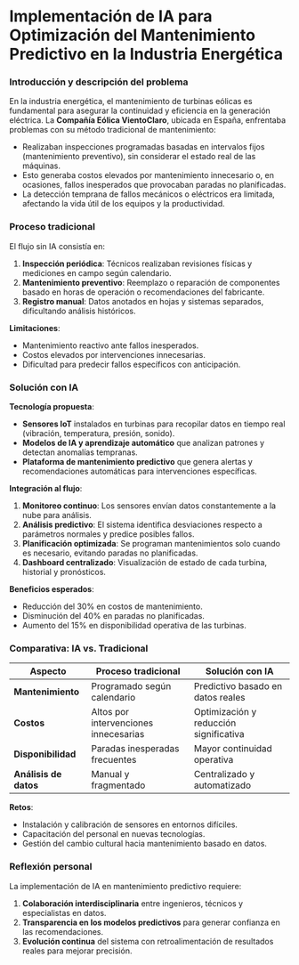 # Implementación de IA para Optimización del Mantenimiento Predictivo en la Industria Energética

### **Introducción y descripción del problema**  
En la industria energética, el mantenimiento de turbinas eólicas es fundamental para asegurar la continuidad y eficiencia en la generación eléctrica. La **Compañía Eólica VientoClaro**, ubicada en España, enfrentaba problemas con su método tradicional de mantenimiento:  
- Realizaban inspecciones programadas basadas en intervalos fijos (mantenimiento preventivo), sin considerar el estado real de las máquinas.  
- Esto generaba costos elevados por mantenimiento innecesario o, en ocasiones, fallos inesperados que provocaban paradas no planificadas.  
- La detección temprana de fallos mecánicos o eléctricos era limitada, afectando la vida útil de los equipos y la productividad.  


### **Proceso tradicional**  
El flujo sin IA consistía en:  
1. **Inspección periódica**: Técnicos realizaban revisiones físicas y mediciones en campo según calendario.  
2. **Mantenimiento preventivo**: Reemplazo o reparación de componentes basado en horas de operación o recomendaciones del fabricante.  
3. **Registro manual**: Datos anotados en hojas y sistemas separados, dificultando análisis históricos.  

**Limitaciones**:  
- Mantenimiento reactivo ante fallos inesperados.  
- Costos elevados por intervenciones innecesarias.  
- Dificultad para predecir fallos específicos con anticipación.  


### **Solución con IA**  
**Tecnología propuesta**:  
- **Sensores IoT** instalados en turbinas para recopilar datos en tiempo real (vibración, temperatura, presión, sonido).  
- **Modelos de IA y aprendizaje automático** que analizan patrones y detectan anomalías tempranas.  
- **Plataforma de mantenimiento predictivo** que genera alertas y recomendaciones automáticas para intervenciones específicas.  

**Integración al flujo**:  
1. **Monitoreo continuo**: Los sensores envían datos constantemente a la nube para análisis.  
2. **Análisis predictivo**: El sistema identifica desviaciones respecto a parámetros normales y predice posibles fallos.  
3. **Planificación optimizada**: Se programan mantenimientos solo cuando es necesario, evitando paradas no planificadas.  
4. **Dashboard centralizado**: Visualización de estado de cada turbina, historial y pronósticos.  

**Beneficios esperados**:  
- Reducción del 30% en costos de mantenimiento.  
- Disminución del 40% en paradas no planificadas.  
- Aumento del 15% en disponibilidad operativa de las turbinas.  


### **Comparativa: IA vs. Tradicional**  
| **Aspecto**          | **Proceso tradicional**          | **Solución con IA**                   |  
|-----------------------|---------------------------------|-------------------------------------|  
| **Mantenimiento**     | Programado según calendario      | Predictivo basado en datos reales   |  
| **Costos**            | Altos por intervenciones innecesarias | Optimización y reducción significativa |  
| **Disponibilidad**    | Paradas inesperadas frecuentes   | Mayor continuidad operativa          |  
| **Análisis de datos** | Manual y fragmentado             | Centralizado y automatizado          |  

**Retos**:  
- Instalación y calibración de sensores en entornos difíciles.  
- Capacitación del personal en nuevas tecnologías.  
- Gestión del cambio cultural hacia mantenimiento basado en datos.  


### **Reflexión personal**  
La implementación de IA en mantenimiento predictivo requiere:  
1. **Colaboración interdisciplinaria** entre ingenieros, técnicos y especialistas en datos.  
2. **Transparencia en los modelos predictivos** para generar confianza en las recomendaciones.  
3. **Evolución continua** del sistema con retroalimentación de resultados reales para mejorar precisión.  


